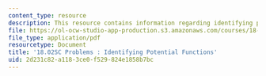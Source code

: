 ```yaml
---
content_type: resource
description: This resource contains information regarding identifying potential functions.
file: https://ol-ocw-studio-app-production.s3.amazonaws.com/courses/18-02sc-multivariable-calculus-fall-2010/2d231c82a1183ce0f529824e1858b7bc_MIT18_02SC_pb_63_quest.pdf
file_type: application/pdf
resourcetype: Document
title: '18.02SC Problems : Identifying Potential Functions'
uid: 2d231c82-a118-3ce0-f529-824e1858b7bc
---
```


